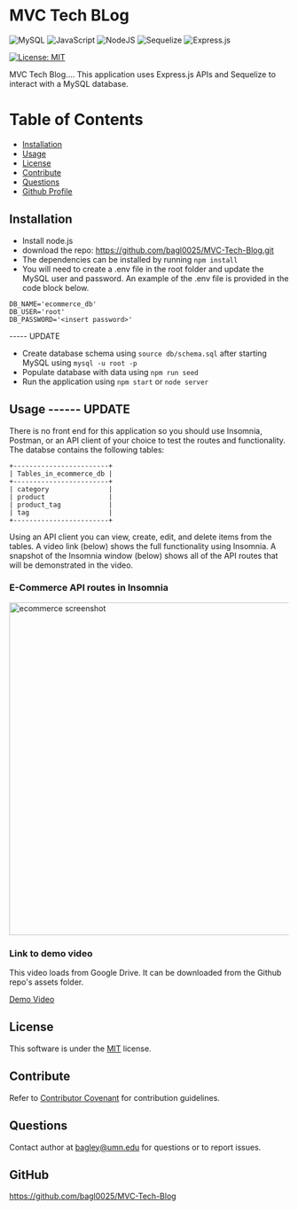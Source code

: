 # MVC Tech BLog

![MySQL](https://img.shields.io/badge/mysql-%2300f.svg?style=for-the-badge&logo=mysql&logoColor=white)
![JavaScript](https://img.shields.io/badge/javascript-%23323330.svg?style=for-the-badge&logo=javascript&logoColor=%23F7DF1E)
![NodeJS](https://img.shields.io/badge/node.js-6DA55F?style=for-the-badge&logo=node.js&logoColor=white)
![Sequelize](https://img.shields.io/badge/Sequelize-52B0E7?style=for-the-badge&logo=Sequelize&logoColor=white)
![Express.js](https://img.shields.io/badge/express.js-%23404d59.svg?style=for-the-badge&logo=express&logoColor=%2361DAFB)

[![License: MIT](https://img.shields.io/badge/License-MIT-yellow.svg)](https://opensource.org/licenses/MIT)

MVC Tech Blog.... This application uses Express.js APIs and Sequelize to interact with a MySQL database.

# Table of Contents

- [Installation](#installation)
- [Usage](#usage)
- [License](#license)
- [Contribute](#contribute)
- [Questions](#questions)
- [Github Profile](#github)

## Installation

- Install node.js
- download the repo: https://github.com/bagl0025/MVC-Tech-Blog.git
- The dependencies can be installed by running `npm install`
- You will need to create a .env file in the root folder and update the MySQL user and password. An example of the .env file is provided in the code block below.

```
DB_NAME='ecommerce_db'
DB_USER='root'
DB_PASSWORD='<insert password>'
```

----- UPDATE

- Create database schema using `source db/schema.sql` after starting MySQL using `mysql -u root -p`
- Populate database with data using `npm run seed`
- Run the application using `npm start` or `node server`

## Usage ------ UPDATE

There is no front end for this application so you should use Insomnia, Postman, or an API client of your choice to test the routes and functionality. The databse contains the following tables:

```
+------------------------+
| Tables_in_ecommerce_db |
+------------------------+
| category               |
| product                |
| product_tag            |
| tag                    |
+------------------------+
```

Using an API client you can view, create, edit, and delete items from the tables. A video link (below) shows the full functionality using Insomnia. A snapshot of the Insomnia window (below) shows all of the API routes that will be demonstrated in the video.

### E-Commerce API routes in Insomnia

<img src="./assets/ecommerce-screen.png" alt="ecommerce screenshot" width="600"/>

### Link to demo video

This video loads from Google Drive. It can be downloaded from the Github repo's assets folder.

[Demo Video](https://drive.google.com/file/d/168EKwEu2aXdTZIB1WwmV_YXEZqGmeXIF/view?usp=sharing)

## License

This software is under the [MIT](./LICENSE) license.

## Contribute

Refer to [Contributor Covenant](https://www.contributor-covenant.org/) for contribution guidelines.

## Questions

Contact author at bagley@umn.edu for questions or to report issues.

## GitHub

https://github.com/bagl0025/MVC-Tech-Blog

```

```

